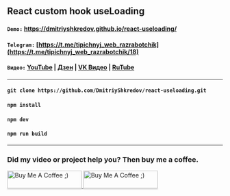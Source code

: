 ## React custom hook useLoading

#### `Demo:` https://dmitriyshkredov.github.io/react-useloading/

#### `Telegram:` [https://t.me/tipichnyj_web_razrabotchik](https://t.me/tipichnyj_web_razrabotchik/18)

#### `Видео:` [YouTube](https://youtube.com/shorts/0R_DxiZbQFk) | [Дзен](https://m.dzen.ru/video/watch/653b336f8245475dc958af66) | [VK Видео](https://vk.com/video-222570561_456239053) | [RuTube](https://rutube.ru/video/1020fb5a4bc5327ba6f7dcf8ee389766/)

---

#### `git clone https://github.com/DmitriyShkredov/react-useloading.git`

#### `npm install`

#### `npm dev`

#### `npm run build`

---

### Did my video or project help you? Then buy me a coffee.

<a href="https://www.buymeacoffee.com/DmitriyShkredov" target="_blank">
  <img
    src="https://www.buymeacoffee.com/assets/img/custom_images/orange_img.png"
    alt="Buy Me A Coffee ;)"
    style="height: 41px !important;width: 174px !important;box-shadow: 0px 3px 2px 0px rgba(190, 190, 190, 0.5) !important;-webkit-box-shadow: 0px 3px 2px 0px rgba(190, 190, 190, 0.5) !important;"
  >
</a>

<a href="https://donate.qiwi.com/payin/ShkredovDmitriy" target="_blank">
  <img
    src="https://cdn.buymeacoffee.com/buttons/v2/default-yellow.png"
    alt="Buy Me A Coffee ;)"
    style="height: 41px !important;width: 174px !important;box-shadow: 0px 3px 2px 0px rgba(190, 190, 190, 0.5) !important;-webkit-box-shadow: 0px 3px 2px 0px rgba(190, 190, 190, 0.5) !important;"
  >
</a>
